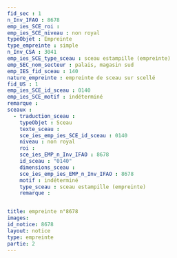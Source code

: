 ```yaml
---
fid_sec : 1
n_Inv_IFAO : 8678
emp_ies_SCE_roi : 
emp_ies_SCE_niveau : non royal
typeObjet : Empreinte
type_empreinte : simple
n_Inv_CSA : 3041
emp_ies_SCE_type_sceau : sceau estampille (empreinte)
emp_SEC_nom_secteur : palais, magasin sud
emp_IES_fid_sceau : 140
nature_empreinte : empreinte de sceau sur scellé
fid_US : 1
emp_ies_SCE_id_sceau : 0140
emp_ies_SCE_motif : indéterminé
remarque : 
sceaux :
  - traduction_sceau : 
    typeObjet : Sceau
    texte_sceau : 
    sce_ies_emp_ies_SCE_id_sceau : 0140
    niveau : non royal
    roi : 
    sce_ies_EMP_n_Inv_IFAO : 8678
    id_sceau : "0140"
    dimensions_sceau : 
    sce_ies_emp_ies_EMP_n_Inv_IFAO : 8678
    motif : indéterminé
    type_sceau : sceau estampille (empreinte)
    remarque : 


title: empreinte n°8678
images: 
id_notice: 8678
layout: notice
type: empreinte
partie: 2
---
```

